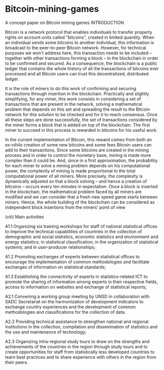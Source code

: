 # Bitcoin-mining-games
A concept paper on Bitcoin mining games
INTRODUCTION

Bitcoin is a network protocol that enables individuals to transfer property rights on account
units called "bitcoins", created in limited quantity. When an individual sends some bitcoins to
another individual, this information is broadcast to the peer-to-peer Bitcoin network. However,
for technical purposes we won’t address here, this transaction needs to be included – together
with other transactions forming a block – in the blockchain in order to be confirmed and secured.
As a consequence, the blockchain is a public ledger that contains the whole history of all
the transactions of bitcoins ever processed and all Bitcoin users can trust this decentralized,
distributed ledger.

It is the role of miners to do this work of confirming and securing transactions through
insertion in the blockchain. Practically and slightly simplifying, for any miner, this work consists
in considering a set of transactions that are present in the network, solving a mathematical
problem that depends on this set and spreading the result to the Bitcoin network for this solution
to be checked and for it to reach consensus. Once all these steps are done successfully, the set of
transactions considered by the miner forms a block that is added on top of the blockchain. The
first miner to succeed in this process is rewarded in bitcoins for his useful work.

In the current implementation of Bitcoin, this reward comes from both an ex-nihilo creation of
some new bitcoins and some fees Bitcoin users can add to their transactions. Since some bitcoins
are created in the mining process and in order to control the monetary base, mining is made more
complex than it could be. And, since in a first approximation, the probability for each miner to
solve a mining problem depends on his computational power, the complexity of mining is made
proportional to the total computational power of all miners. More precisely, the complexity is dynamically adjusted so that a block solving – and hence a creation of bitcoins – occurs every
ten minutes in expectation. Once a block is inserted in the blockchain, the mathematical problem
faced by all miners are modified and we can consider that a fresh new speed game starts between
miners. Hence, the whole building of the blockchain can be considered as independent block
insertions from the miners’ point of view


(viii) Main activities 

A1.1 Organizing six training workshops for staff of national statistical offices to improve the technical capabilities of countries in the collection of demographic and social statistics, economic statistics and environment and energy statistics; in statistical classification; in the organization of statistical systems; and in user-producer relationships; 

A1.2 Promoting exchanges of experts between statistical offices to encourage the implementation of common methodologies and facilitate exchanges of information on statistical standards; 

A1.3 Establishing the connectivity of experts in statistics-related ICT to promote the sharing of information among experts in their respective fields, access to information on websites and exchange of statistical reports; 

A2.1 Convening a working group meeting by UNSD in collaboration with SADC Secretariat on the harmonization of development indicators to exchange country experiences and the development of common methodologies and classifications for the collection of data. 

A2.2 Providing technical assistance to strengthen national and regional institutions in the collection, compilation and dissemination of statistics and the use and maintenance of technology; 

A2.3 Organizing intra-regional study tours to draw on the strengths and achievements of the countries in the region through study tours and to create opportunities for staff from statistically less developed countries to learn best practices and to share experience with others in the region from their peers. 

